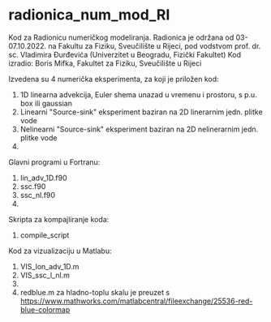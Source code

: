 # radionica_num_mod_RI

Kod za Radionicu numeričkog modeliranja. 
Radionica je održana od 03-07.10.2022. na Fakultu za Fiziku, Sveučilište u Rijeci, 
pod vodstvom prof. dr. sc. Vladimira Đurđevića (Univerzitet u Beogradu, Fizički Fakultet)
Kod izradio: Boris Mifka, Fakultet za Fiziku, Sveučilište u Rijeci


Izvedena su 4 numerička eksperimenta, za koji je priložen kod:
1. 1D linearna advekcija, Euler shema unazad u vremenu i prostoru, s p.u. box ili gaussian
2. Linearni "Source-sink" eksperiment baziran na 2D linerarnim jedn. plitke vode 
3. Nelinearni "Source-sink" eksperiment baziran na 2D nelinerarnim jedn. plitke vode
4.  

Glavni programi u Fortranu:
1. lin_adv_1D.f90
2. ssc.f90
3. ssc_nl.f90
4.

Skripta za kompajliranje koda:
1. compile_script


Kod za vizualizaciju u Matlabu:
1. VIS_lon_adv_1D.m
2. VIS_ssc_l_nl.m
3.
4. redblue.m za hladno-toplu skalu je preuzet s https://www.mathworks.com/matlabcentral/fileexchange/25536-red-blue-colormap
